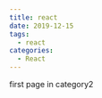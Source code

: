 ```yaml
---
title: react
date: 2019-12-15
tags:
  - react
categories:
  - React
---
```


first page in category2
